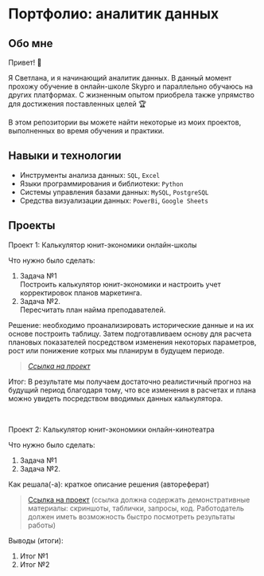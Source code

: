 # Портфолио: аналитик данных

## Обо мне 

Привет! 👋

Я Светлана, и я начинающий аналитик данных. В данный момент прохожу обучение в онлайн-школе Skypro  и параллельно обучаюсь на других платформах. С жизненным опытом приобрела также упрямство для достижения поставленных целей 🏆

В этом репозитории вы можете найти некоторые из моих проектов, выполненных во время обучения и практики.
<br>

## Навыки и технологии
- Инструменты анализа данных: ``SQL``, ``Excel`` 
- Языки программирования и библиотеки: ``Python``
- Системы управления базами данных: ``MySQL``, ``PostgreSQL``
- Средства визуализации данных: ``PowerBi``, ``Google Sheets``


## Проекты
<p> Проект 1: Калькулятор юнит-экономики онлайн-школы</p>
<p>Что нужно было сделать:<p>
<ol>
  <li>Задача №1</li>
  Построить калькулятор юнит-экономики и настроить учет корректировок планов маркетинга.
  <li>Задача №2.</li>
  Пересчитать план найма преподавателей.
</ol>

<p>Решение: необходимо проанализировать исторические данные и на их основе построить таблицу. Затем подготавливаем основу для расчета плановых показателей посредством изменения некоторых параметров, рост или понижение котрых мы планирум в будущем периоде.<p>


> *[Ссылка на проект](https://docs.google.com/spreadsheets/d/1FJ7tlL7wXCKwm6-1Ft5RnmlM-9igdQK5/edit?usp=sharing&ouid=109384366122992131610&rtpof=true&sd=true)*

<p>Итог: В результате мы получаем достаточно реалистичный прогноз на будущий период благодаря тому, что все изменения в расчетах и плана можно увидеть посредством вводимых данных калькулятора. <p>
<br> 

<p> Проект 2: Калькулятор юнит-экономики онлайн-кинотеатра</p>
<p>Что нужно было сделать:<p>
<ol>
  <li>Задача №1</li>
  <li>Задача №2.</li>
</ol>

<p>Как решала(-а): краткое описание решения (автореферат)<p>

> <a href="https://drive.google.com/drive/folders/11HcEeqniyrCMjuwHZ0GLysX0A2SEv-_x">Ссылка на проект</a>
 (ссылка должна содержать демонстративные материалы: скриншоты, таблички, запросы, код. Работодатель должен иметь возможность быстро посмотреть результаты работы)
 
<p>Выводы (итоги):<p>
<ol>
  <li>Итог №1</li>
  <li>Итог №2</li>
</ol>
<br> 

